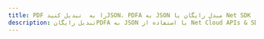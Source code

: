 ---title: PDF را به  تبدیل کنیدJSON، PDFA به JSON مبدل رایگان یا Net SDKdescription: تبدیل رایگانPDFA به JSON با استفاده از Net Cloud APIs & SDK همچنین اسناد PDF را در Cloud ایجاد، ویرایش و رندر کنید.---